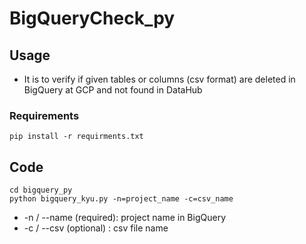 # BigQueryCheck_py


## Usage
* It is to verify if given tables or columns (csv format) are deleted in BigQuery at GCP and not found in DataHub

### Requirements

    pip install -r requirments.txt


## Code

    cd bigquery_py
    python bigquery_kyu.py -n=project_name -c=csv_name

* -n / --name (required): project name in BigQuery
* -c / --csv (optional) : csv file name 




#